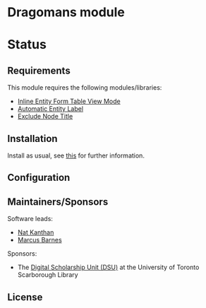 # Dragomans module

# Status


## Requirements

This module requires the following modules/libraries:

* [Inline Entity Form Table View Mode](https://www.drupal.org/project/ief_table_view_mode)
* [Automatic Entity Label](https://www.drupal.org/project/auto_entitylabel)
* [Exclude Node Title](https://www.drupal.org/project/exclude_node_title)

## Installation

Install as usual, see [this](https://drupal.org/documentation/install/modules-themes/modules-8) for further information.

## Configuration

## Maintainers/Sponsors
Software leads:
* [Nat Kanthan](https://github.com/Natkeeran)
* [Marcus Barnes](https://github.com/MarcusBarnes)

Sponsors:
* The [Digital Scholarship Unit (DSU)](https://www.utsc.utoronto.ca/digitalscholarship/) at the University of Toronto Scarborough Library

## License


